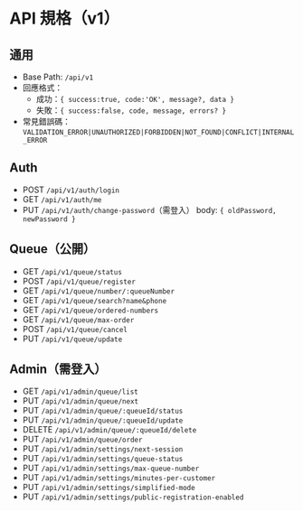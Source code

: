 # API 規格（v1）

## 通用
- Base Path: `/api/v1`
- 回應格式：
  - 成功：`{ success:true, code:'OK', message?, data }`
  - 失敗：`{ success:false, code, message, errors? }`
- 常見錯誤碼：`VALIDATION_ERROR|UNAUTHORIZED|FORBIDDEN|NOT_FOUND|CONFLICT|INTERNAL_ERROR`

## Auth
- POST `/api/v1/auth/login`
- GET `/api/v1/auth/me`
- PUT `/api/v1/auth/change-password`（需登入） body: `{ oldPassword, newPassword }`

## Queue（公開）
- GET `/api/v1/queue/status`
- POST `/api/v1/queue/register`
- GET `/api/v1/queue/number/:queueNumber`
- GET `/api/v1/queue/search?name&phone`
- GET `/api/v1/queue/ordered-numbers`
- GET `/api/v1/queue/max-order`
- POST `/api/v1/queue/cancel`
- PUT `/api/v1/queue/update`

## Admin（需登入）
- GET `/api/v1/admin/queue/list`
- PUT `/api/v1/admin/queue/next`
- PUT `/api/v1/admin/queue/:queueId/status`
- PUT `/api/v1/admin/queue/:queueId/update`
- DELETE `/api/v1/admin/queue/:queueId/delete`
- PUT `/api/v1/admin/queue/order`
- PUT `/api/v1/admin/settings/next-session`
- PUT `/api/v1/admin/settings/queue-status`
- PUT `/api/v1/admin/settings/max-queue-number`
- PUT `/api/v1/admin/settings/minutes-per-customer`
- PUT `/api/v1/admin/settings/simplified-mode`
- PUT `/api/v1/admin/settings/public-registration-enabled`
